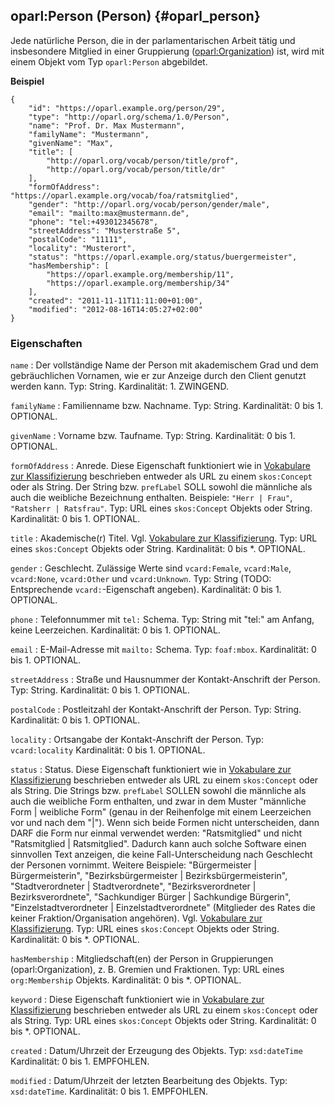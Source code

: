 oparl:Person (Person)  {#oparl_person}
--------------------

Jede natürliche Person, die in der parlamentarischen Arbeit tätig
und insbesondere Mitglied in einer Gruppierung ([oparl:Organization](#oparl_organization)) ist,
wird mit einem Objekt vom Typ `oparl:Person` abgebildet.

**Beispiel**

~~~~~  {#person_ex2 .json}
{
    "id": "https://oparl.example.org/person/29",
    "type": "http://oparl.org/schema/1.0/Person",
    "name": "Prof. Dr. Max Mustermann",
    "familyName": "Mustermann",
    "givenName": "Max",
    "title": [
        "http://oparl.org/vocab/person/title/prof",
        "http://oparl.org/vocab/person/title/dr"
    ],
    "formOfAddress": "https://oparl.example.org/vocab/foa/ratsmitglied",
    "gender": "http://oparl.org/vocab/person/gender/male",
    "email": "mailto:max@mustermann.de",
    "phone": "tel:+493012345678",
    "streetAddress": "Musterstraße 5",
    "postalCode": "11111",
    "locality": "Musterort",
    "status": "https://oparl.example.org/status/buergermeister",
    "hasMembership": [
        "https://oparl.example.org/membership/11",
        "https://oparl.example.org/membership/34"
    ],
    "created": "2011-11-11T11:11:00+01:00",
    "modified": "2012-08-16T14:05:27+02:00"
}
~~~~~

### Eigenschaften ###

`name`
:   Der vollständige Name der Person mit akademischem Grad und dem gebräuchlichen Vornamen,
    wie er zur Anzeige durch den Client genutzt werden kann.
    Typ: String.
    Kardinalität: 1.
    ZWINGEND.

`familyName`
:   Familienname bzw. Nachname.
    Typ: String.
    Kardinalität: 0 bis 1.
    OPTIONAL.

`givenName`
:   Vorname bzw. Taufname.
    Typ: String.
    Kardinalität: 0 bis 1.
    OPTIONAL.

`formOfAddress`
:   Anrede. Diese Eigenschaft funktioniert wie in 
    [Vokabulare zur Klassifizierung](#vokabulare_klassifizierung) beschrieben 
    entweder als URL zu einem `skos:Concept` oder als String.
    Der String bzw. `prefLabel` SOLL sowohl die männliche als auch die weibliche Bezeichnung
    enthalten. Beispiele: `"Herr | Frau"`, `"Ratsherr | Ratsfrau"`.
    Typ: URL eines `skos:Concept` Objekts oder String.
    Kardinalität: 0 bis 1.
    OPTIONAL.

`title`
:   Akademische(r) Titel. Vgl. [Vokabulare zur Klassifizierung](#vokabulare_klassifizierung).
    Typ: URL eines `skos:Concept` Objekts oder String.
    Kardinalität: 0 bis *.
    OPTIONAL.

`gender`
:   Geschlecht. Zulässige Werte sind `vcard:Female`, `vcard:Male`, `vcard:None`, `vcard:Other` und `vcard:Unknown`.
    Typ: String (TODO: Entsprechende `vcard:`-Eigenschaft angeben).
    Kardinalität: 0 bis 1.
    OPTIONAL.

`phone`
:   Telefonnummer mit `tel:` Schema.
    Typ: String mit "tel:" am Anfang, keine Leerzeichen.
    Kardinalität: 0 bis 1.
    OPTIONAL.

`email`
:   E-Mail-Adresse mit `mailto:` Schema.
    Typ: `foaf:mbox`.
    Kardinalität: 0 bis 1.
    OPTIONAL.

`streetAddress`
:   Straße und Hausnummer der Kontakt-Anschrift der Person.
    Typ: String.
    Kardinalität: 0 bis 1.
    OPTIONAL.

`postalCode`
:   Postleitzahl der Kontakt-Anschrift der Person.
    Typ: String.
    Kardinalität: 0 bis 1.
    OPTIONAL.

`locality`
:   Ortsangabe der Kontakt-Anschrift der Person.
    Typ: `vcard:locality`
    Kardinalität: 0 bis 1.
    OPTIONAL.

`status`
:   Status. Diese Eigenschaft funktioniert wie in 
    [Vokabulare zur Klassifizierung](#vokabulare_klassifizierung) beschrieben entweder
    als URL zu einem `skos:Concept` oder als String.
    Die Strings bzw. `prefLabel` SOLLEN sowohl die männliche als auch die weibliche
    Form enthalten, und zwar in dem Muster
    "männliche Form | weibliche Form" (genau in der Reihenfolge mit einem Leerzeichen
    vor und nach dem "|").
    Wenn sich beide Formen nicht unterscheiden, dann DARF die Form nur einmal verwendet werden:
    "Ratsmitglied" und nicht "Ratsmitglied | Ratsmitglied".
    Dadurch kann auch solche Software einen sinnvollen Text anzeigen, die keine
    Fall-Unterscheidung nach Geschlecht
    der Personen vornimmt.
    Weitere Beispiele: "Bürgermeister | Bürgermeisterin",
    "Bezirksbürgermeister | Bezirksbürgermeisterin",
    "Stadtverordneter | Stadtverordnete",
    "Bezirksverordneter | Bezirksverordnete",
    "Sachkundiger Bürger | Sachkundige Bürgerin",
    "Einzelstadtverordneter | Einzelstadtverordnete" (Mitglieder des Rates die keiner Fraktion/Organisation
    angehören).
    Vgl. [Vokabulare zur Klassifizierung](#vokabulare_klassifizierung).
    Typ: URL eines `skos:Concept` Objekts oder String.
    Kardinalität: 0 bis *.
    OPTIONAL.

`hasMembership`
:   Mitgliedschaft(en) der Person in Gruppierungen (oparl:Organization), z. B. Gremien und
    Fraktionen.
    Typ: URL eines `org:Membership` Objekts.
    Kardinalität: 0 bis *.
    OPTIONAL.

`keyword`
:   Diese Eigenschaft funktioniert wie in 
    [Vokabulare zur Klassifizierung](#vokabulare_klassifizierung) beschrieben entweder
    als URL zu einem `skos:Concept` oder als String.
    Typ: URL eines `skos:Concept` Objekts oder String.
    Kardinalität: 0 bis *.
    OPTIONAL.

`created`
:   Datum/Uhrzeit der Erzeugung des Objekts.
    Typ: `xsd:dateTime`
    Kardinalität: 0 bis 1.
    EMPFOHLEN.

`modified`
:   Datum/Uhrzeit der letzten Bearbeitung des Objekts.
    Typ: `xsd:dateTime`.
    Kardinalität: 0 bis 1.
    EMPFOHLEN.
